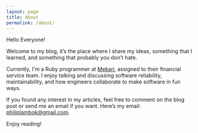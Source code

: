 ```yaml
---
layout: page
title: About
permalink: /about/
---
```


Hello Everyone!

Welcome to my blog, it’s the place where I share my ideas, something that I learned, and something that probably you don’t hate.

Currently, I'm a Ruby programmer at [Mekari](https://mekari.com/), assigned to their financial service team. I enjoy talking and discussing software reliability, maintainability, and how engineers collaborate to make software in fun ways.

If you found any interest in my articles, feel free to comment on the blog post or send me an email if you want. Here’s my email: philiplambok@gmail.com.

Enjoy reading!